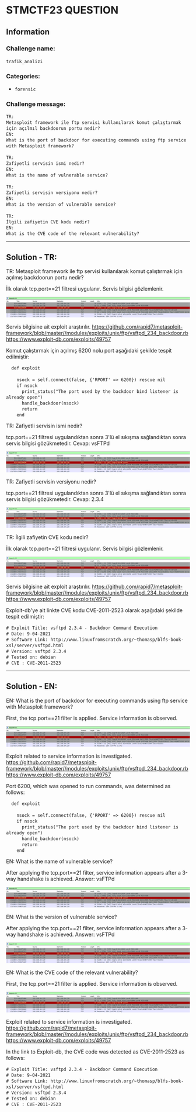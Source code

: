 # STMCTF23 QUESTION

## Information
### Challenge name: 

`trafik_analizi`

### Categories:
 - `forensic`

### Challenge message:
```
TR:
Metasploit framework ile ftp servisi kullanılarak komut çalıştırmak için açılmıl backdoorun portu nedir?
EN:
What is the port of backdoor for executing commands using ftp service with Metasploit framework?

TR:
Zafiyetli servisin ismi nedir?
EN:
What is the name of vulnerable service?

TR:
Zafiyetli servisin versiyonu nedir?
EN:
What is the version of vulnerable service?

TR:
İlgili zafiyetin CVE kodu nedir?
EN:
What is the CVE code of the relevant vulnerability?
```

---

## Solution - TR:

TR:
Metasploit framework ile ftp servisi kullanılarak komut çalıştırmak için açılmış backdoorun portu nedir?

İlk olarak tcp.port==21 filtresi uygulanır. Servis bilgisi gözlemlenir.

![alt img1](solution/trafik_analizi_1.png "Servis bilgisi")

Servis bilgisine ait exploit araştırılır.
https://github.com/rapid7/metasploit-framework/blob/master//modules/exploits/unix/ftp/vsftpd_234_backdoor.rb
https://www.exploit-db.com/exploits/49757

Komut çalıştırmak için açılmış 6200 nolu port aşağıdaki şekilde tespit edilmiştir:
```
  def exploit

    nsock = self.connect(false, {'RPORT' => 6200}) rescue nil
    if nsock
      print_status("The port used by the backdoor bind listener is already open")
      handle_backdoor(nsock)
      return
    end
```

TR:
Zafiyetli servisin ismi nedir?

tcp.port==21 filtresi uygulandıktan sonra 3'lü el sıkışma sağlandıktan sonra servis bilgisi gözükmetedir. Cevap: vsFTPd

![alt img1](solution/trafik_analizi_1.png "Servis bilgisi")

TR:
Zafiyetli servisin versiyonu nedir?

tcp.port==21 filtresi uygulandıktan sonra 3'lü el sıkışma sağlandıktan sonra servis bilgisi gözükmetedir. Cevap: 2.3.4

![alt img1](solution/trafik_analizi_1.png "Servis bilgisi")


TR:
İlgili zafiyetin CVE kodu nedir?

İlk olarak tcp.port==21 filtresi uygulanır. Servis bilgisi gözlemlenir.

![alt img1](solution/trafik_analizi_1.png "Servis bilgisi")

Servis bilgisine ait exploit araştırılır.
https://github.com/rapid7/metasploit-framework/blob/master//modules/exploits/unix/ftp/vsftpd_234_backdoor.rb
https://www.exploit-db.com/exploits/49757

Exploit-db'ye ait linkte CVE kodu CVE-2011-2523 olarak aşağıdaki şekilde tespit edilmiştir:
```
# Exploit Title: vsftpd 2.3.4 - Backdoor Command Execution
# Date: 9-04-2021
# Software Link: http://www.linuxfromscratch.org/~thomasp/blfs-book-xsl/server/vsftpd.html
# Version: vsftpd 2.3.4
# Tested on: debian
# CVE : CVE-2011-2523
```

---

## Solution - EN:

EN:
What is the port of backdoor for executing commands using ftp service with Metasploit framework?

First, the tcp.port==21 filter is applied. Service information is observed.

![alt img1](solution/trafik_analizi_1.png "Service information")

Exploit related to service information is investigated.
https://github.com/rapid7/metasploit-framework/blob/master//modules/exploits/unix/ftp/vsftpd_234_backdoor.rb
https://www.exploit-db.com/exploits/49757

Port 6200, which was opened to run commands, was determined as follows:
```
  def exploit

    nsock = self.connect(false, {'RPORT' => 6200}) rescue nil
    if nsock
      print_status("The port used by the backdoor bind listener is already open")
      handle_backdoor(nsock)
      return
    end
```

EN:
What is the name of vulnerable service?

After applying the tcp.port==21 filter, service information appears after a 3-way handshake is achieved.
Answer: vsFTPd

![alt img1](solution/trafik_analizi_1.png "Servis bilgisi")

EN:
What is the version of vulnerable service?

After applying the tcp.port==21 filter, service information appears after a 3-way handshake is achieved.
Answer: vsFTPd

![alt img1](solution/trafik_analizi_1.png "Servis bilgisi")

EN:
What is the CVE code of the relevant vulnerability?

First, the tcp.port==21 filter is applied. Service information is observed.

![alt img1](solution/trafik_analizi_1.png "Servis bilgisi")

Exploit related to service information is investigated.
https://github.com/rapid7/metasploit-framework/blob/master//modules/exploits/unix/ftp/vsftpd_234_backdoor.rb
https://www.exploit-db.com/exploits/49757

In the link to Exploit-db, the CVE code was detected as CVE-2011-2523 as follows:

```
# Exploit Title: vsftpd 2.3.4 - Backdoor Command Execution
# Date: 9-04-2021
# Software Link: http://www.linuxfromscratch.org/~thomasp/blfs-book-xsl/server/vsftpd.html
# Version: vsftpd 2.3.4
# Tested on: debian
# CVE : CVE-2011-2523
```


